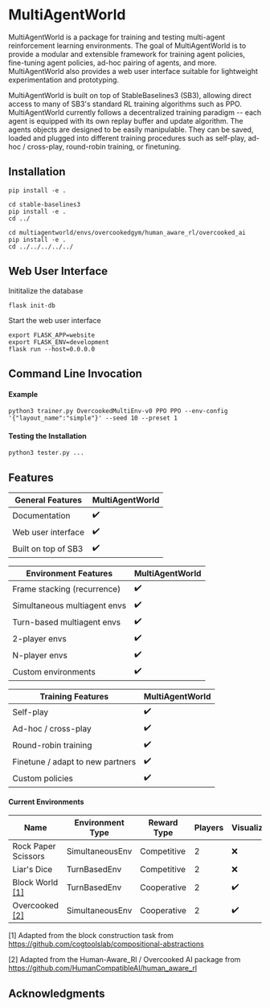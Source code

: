 # MultiAgentWorld

MultiAgentWorld is a package for training and testing multi-agent reinforcement learning environments. The goal of MultiAgentWorld is to provide a modular and extensible framework for training agent policies, fine-tuning agent policies, ad-hoc pairing of agents, and more. MultiAgentWorld also provides a web user interface suitable for lightweight experimentation and prototyping.


MultiAgentWorld is built on top of StableBaselines3 (SB3), allowing direct access to many of SB3's standard RL training algorithms such as PPO. MultiAgentWorld currently follows a decentralized training paradigm -- each agent is equipped with its own replay buffer and update algorithm. The agents objects are designed to be easily manipulable. They can be saved, loaded and plugged into different training procedures such as self-play, ad-hoc / cross-play, round-robin training, or finetuning.


## Installation
```
pip install -e .

cd stable-baselines3
pip install -e .
cd ../

cd multiagentworld/envs/overcookedgym/human_aware_rl/overcooked_ai
pip install -e .
cd ../../../../../
```


## Web User Interface

Inititalize the database
```
flask init-db
```

Start the web user interface
```
export FLASK_APP=website
export FLASK_ENV=development
flask run --host=0.0.0.0
```



## Command Line Invocation


#### Example
```
python3 trainer.py OvercookedMultiEnv-v0 PPO PPO --env-config '{"layout_name":"simple"}' --seed 10 --preset 1
```

#### Testing the Installation
```
python3 tester.py ...
```


## Features

| **General Features**        | **MultiAgentWorld** |
| --------------------------- | ----------------------|
| Documentation               | :heavy_check_mark: |
| Web user interface          | :heavy_check_mark: |
| Built on top of SB3         | :heavy_check_mark: |



| **Environment Features**    | **MultiAgentWorld** |
| --------------------------- | ----------------------|
| Frame stacking (recurrence) | :heavy_check_mark: |
| Simultaneous multiagent envs| :heavy_check_mark: |
| Turn-based multiagent envs  | :heavy_check_mark: |
| 2-player envs               | :heavy_check_mark: |
| N-player envs               | :heavy_check_mark: |
| Custom environments         | :heavy_check_mark: |


| **Training Features**           | **MultiAgentWorld** |
| ------------------------------- | ----------------------|
| Self-play                       | :heavy_check_mark: |
| Ad-hoc / cross-play             | :heavy_check_mark: |
| Round-robin training            | :heavy_check_mark: |
| Finetune / adapt to new partners| :heavy_check_mark: |
| Custom policies                 | :heavy_check_mark: |



#### Current Environments

| **Name**              | **Environment Type**  | **Reward Type**  | **Players**     | **Visualization**   |
| --------------------- | --------------------- | ---------------- | --------------- | ------------------- |
| Rock Paper Scissors   | SimultaneousEnv       | Competitive      | 2               | :x:                 |
| Liar's Dice           | TurnBasedEnv          | Competitive       | 2               | :x:                 |
| Block World [[1]](#1) | TurnBasedEnv          | Cooperative      | 2               | :heavy_check_mark:  |
| Overcooked [[2]](#2)  | SimultaneousEnv       | Cooperative      | 2               | :heavy_check_mark:  |

<a id="1">[1]</a>
Adapted from the block construction task from https://github.com/cogtoolslab/compositional-abstractions

<a id="2">[2]</a>
Adapted from the Human-Aware_Rl / Overcooked AI package from https://github.com/HumanCompatibleAI/human_aware_rl


## Acknowledgments
